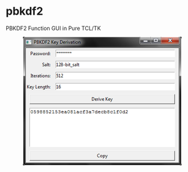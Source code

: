 # pbkdf2
PBKDF2 Function GUI in Pure TCL/TK

<div align="center">
 <img src="PBKDF2.png"</img>
</div>
